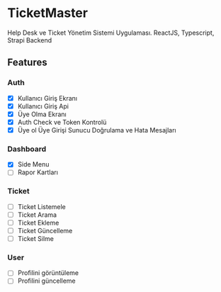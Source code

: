 # TicketMaster

Help Desk ve Ticket Yönetim Sistemi Uygulaması. ReactJS, Typescript, Strapi Backend

## Features

### Auth

- [x] Kullanıcı Giriş Ekranı
- [x] Kullanıcı Giriş Api
- [x] Üye Olma Ekranı
- [x] Auth Check ve Token Kontrolü
- [x] Üye ol Üye Girişi Sunucu Doğrulama ve Hata Mesajları

### Dashboard

- [x] Side Menu
- [ ] Rapor Kartları

### Ticket

- [ ] Ticket Listemele
- [ ] Ticket Arama
- [ ] Ticket Ekleme
- [ ] Ticket Güncelleme
- [ ] Ticket Silme

### User

- [ ] Profilini görüntüleme
- [ ] Profilini güncelleme
